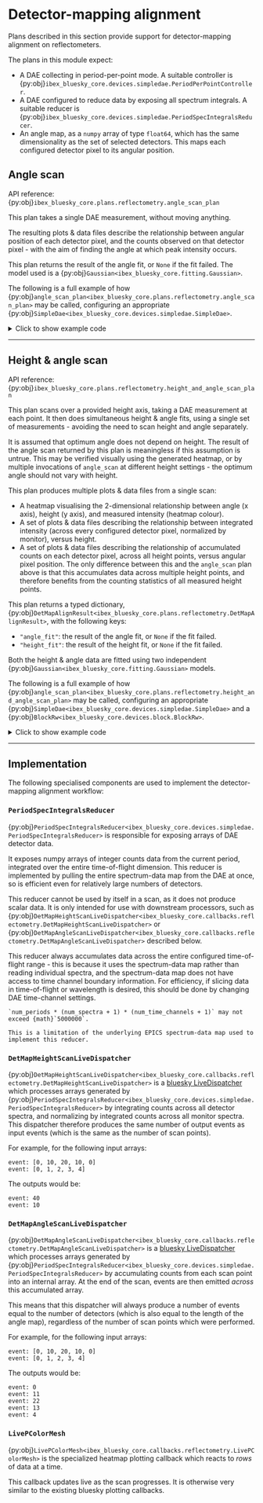 # Detector-mapping alignment

Plans described in this section provide support for detector-mapping alignment on reflectometers.

The plans in this module expect:
- A DAE collecting in period-per-point mode. A suitable controller is 
{py:obj}`ibex_bluesky_core.devices.simpledae.PeriodPerPointController`.
- A DAE configured to reduce data by exposing all spectrum integrals. A suitable reducer is 
{py:obj}`ibex_bluesky_core.devices.simpledae.PeriodSpecIntegralsReducer`.
- An angle map, as a `numpy` array of type `float64`, which has the same dimensionality as the set of selected detectors. This
maps each configured detector pixel to its angular position.

## Angle scan

API reference: {py:obj}`ibex_bluesky_core.plans.reflectometry.angle_scan_plan`

This plan takes a single DAE measurement, without moving anything.

The resulting plots & data files describe the relationship between angular position of each detector pixel,
and the counts observed on that detector pixel - with the aim of finding the angle at which peak intensity
occurs.

This plan returns the result of the angle fit, or `None` if the fit failed. The model used is a 
{py:obj}`Gaussian<ibex_bluesky_core.fitting.Gaussian>`.

The following is a full example of how {py:obj}`angle_scan_plan<ibex_bluesky_core.plans.reflectometry.angle_scan_plan>`
may be called, configuring an appropriate {py:obj}`SimpleDae<ibex_bluesky_core.devices.simpledae.SimpleDae>`.

<details>
<summary>Click to show example code</summary>

```python
from collections.abc import Generator

import numpy as np
from bluesky.utils import Msg
from lmfit.model import ModelResult

from ibex_bluesky_core.utils import get_pv_prefix
from ibex_bluesky_core.devices.simpledae import (
    PeriodGoodFramesWaiter,
    PeriodPerPointController,
    PeriodSpecIntegralsReducer,
    SimpleDae
)
from ibex_bluesky_core.plans.reflectometry import angle_scan_plan


def map_align_plan() -> Generator[Msg, None, ModelResult | None]:
    controller = PeriodPerPointController(save_run=True)
    waiter = PeriodGoodFramesWaiter(50)
    reducer = PeriodSpecIntegralsReducer(
        # Select spectrum 1 as the monitor
        monitors=np.array([1], dtype=np.int64),
        # and 2-128 inclusive as the detectors
        detectors=np.arange(2, 129),
    )

    prefix = get_pv_prefix()
    dae = SimpleDae(
        prefix=prefix,
        controller=controller,
        waiter=waiter,
        reducer=reducer,
    )

    angle_scan_result = yield from angle_scan_plan(
        dae,
        angle_map=np.linspace(-5, 5, num=127, dtype=np.float64),
    )

    if angle_fit := angle_scan_result:
        print(angle_fit.fit_report(show_correl=False))

    return angle_scan_result
```

</details>

---

## Height & angle scan

API reference: {py:obj}`ibex_bluesky_core.plans.reflectometry.height_and_angle_scan_plan`

This plan scans over a provided height axis, taking a DAE measurement at each point. It then
does simultaneous height & angle fits, using a single set of measurements - avoiding the need
to scan height and angle separately.

It is assumed that optimum angle does not depend on height. The result of the angle scan
returned by this plan is meaningless if this assumption is untrue. This may be verified 
visually using the generated heatmap, or by multiple invocations of `angle_scan` at different 
height settings - the optimum angle should not vary with height.

This plan produces multiple plots & data files from a single scan:
- A heatmap visualising the 2-dimensional relationship between angle (x axis), height (y axis), and measured
intensity (heatmap colour).
- A set of plots & data files describing the relationship between integrated intensity (across 
every configured detector pixel, normalized by monitor), versus height.
- A set of plots & data files describing the relationship of accumulated counts on each detector pixel,
across all height points, versus angular pixel position. The only difference between this and the `angle_scan`
plan above is that this accumulates data across multiple height points, and therefore benefits from the
counting statistics of all measured height points.

This plan returns a typed dictionary, {py:obj}`DetMapAlignResult<ibex_bluesky_core.plans.reflectometry.DetMapAlignResult>`, with the following keys:
- `"angle_fit"`: the result of the angle fit, or `None` if the fit failed.
- `"height_fit"`: the result of the height fit, or `None` if the fit failed.

Both the height & angle data are fitted using two independent
{py:obj}`Gaussian<ibex_bluesky_core.fitting.Gaussian>` models.

The following is a full example of how {py:obj}`angle_scan_plan<ibex_bluesky_core.plans.reflectometry.height_and_angle_scan_plan>`
may be called, configuring an appropriate {py:obj}`SimpleDae<ibex_bluesky_core.devices.simpledae.SimpleDae>` and a
{py:obj}`BlockRw<ibex_bluesky_core.devices.block.BlockRw>`.

<details>
<summary>Click to show example code</summary>

```python
from collections.abc import Generator

import numpy as np
from bluesky.utils import Msg

from ibex_bluesky_core.utils import get_pv_prefix
from ibex_bluesky_core.devices.block import block_rw
from ibex_bluesky_core.devices.simpledae import (
    PeriodGoodFramesWaiter,
    PeriodPerPointController,
    PeriodSpecIntegralsReducer,
    SimpleDae
)
from ibex_bluesky_core.plans.reflectometry import (
    DetMapAlignResult,
    height_and_angle_scan_plan
)


def map_align() -> Generator[Msg, None, DetMapAlignResult]:
    # Could also be a reflectometry parameter, or any other movable
    block = block_rw(float, "some_block")

    controller = PeriodPerPointController(save_run=True)
    waiter = PeriodGoodFramesWaiter(50)
    reducer = PeriodSpecIntegralsReducer(
        # Select spectrum 1 as the monitor
        monitors=np.array([1], dtype=np.int64),
        # and 2-128 inclusive as the detectors
        detectors=np.arange(2, 129),
    )

    prefix = get_pv_prefix()
    dae = SimpleDae(
        prefix=prefix,
        controller=controller,
        waiter=waiter,
        reducer=reducer,
    )

    result = yield from height_and_angle_scan_plan(
        dae,
        block,
        5,
        15,
        num=21,
        angle_map=np.linspace(-5, 5, num=127, dtype=np.float64),
    )

    print("Height fit:")
    if height_fit := result["height_fit"]:
        print(height_fit.fit_report(show_correl=False))
    print("\n\n")
    print("Angle fit:")
    if angle_fit := result["angle_fit"]:
        print(angle_fit.fit_report(show_correl=False))
    print("\n\n")

    return result
```

</details>

---

## Implementation

The following specialised components are used to implement the detector-mapping alignment workflow:

### `PeriodSpecIntegralsReducer`

{py:obj}`PeriodSpecIntegralsReducer<ibex_bluesky_core.devices.simpledae.PeriodSpecIntegralsReducer>`
is responsible for exposing arrays of DAE detector data. 

It exposes numpy arrays of integer counts data from the current period, integrated over the entire time-of-flight
dimension. This reducer is implemented by pulling the entire spectrum-data map from the DAE at once, so is efficient
even for relatively large numbers of detectors.

This reducer cannot be used by itself in a scan, as it does not produce scalar data. It is only intended for use with
downstream processors, such as 
{py:obj}`DetMapHeightScanLiveDispatcher<ibex_bluesky_core.callbacks.reflectometry.DetMapHeightScanLiveDispatcher>`
or
{py:obj}`DetMapAngleScanLiveDispatcher<ibex_bluesky_core.callbacks.reflectometry.DetMapAngleScanLiveDispatcher>`
described below.

This reducer always accumulates data across the entire configured time-of-flight range - this is because it uses the
spectrum-data map rather than reading individual spectra, and the spectrum-data map does not have access to time
channel boundary information. For efficiency, if slicing data in time-of-flight or wavelength is desired, this should
be done by changing DAE time-channel settings.

```{warning}
`num_periods * (num_spectra + 1) * (num_time_channels + 1)` may not exceed {math}`5000000`.

This is a limitation of the underlying EPICS spectrum-data map used to implement this reducer.
```

### `DetMapHeightScanLiveDispatcher`

{py:obj}`DetMapHeightScanLiveDispatcher<ibex_bluesky_core.callbacks.reflectometry.DetMapHeightScanLiveDispatcher>`
is a [bluesky LiveDispatcher](https://blueskyproject.io/bluesky/main/callbacks.html#livedispatcher-api) 
which processes arrays generated by 
{py:obj}`PeriodSpecIntegralsReducer<ibex_bluesky_core.devices.simpledae.PeriodSpecIntegralsReducer>` by integrating
counts across all detector spectra, and normalizing by integrated counts across all monitor spectra. This dispatcher
therefore produces the same number of output events as input events (which is the same as the number of scan points).

For example, for the following input arrays:

```
event: [0, 10, 20, 10, 0]
event: [0, 1, 2, 3, 4]
```

The outputs would be:

```
event: 40
event: 10
```

### `DetMapAngleScanLiveDispatcher`

{py:obj}`DetMapAngleScanLiveDispatcher<ibex_bluesky_core.callbacks.reflectometry.DetMapAngleScanLiveDispatcher>`
is a [bluesky LiveDispatcher](https://blueskyproject.io/bluesky/main/callbacks.html#livedispatcher-api) 
which processes arrays generated by 
{py:obj}`PeriodSpecIntegralsReducer<ibex_bluesky_core.devices.simpledae.PeriodSpecIntegralsReducer>` by accumulating
counts from each scan point into an internal array. At the end of the scan, events are then emitted *across* this accumulated
array. 

This means that this dispatcher will always produce a number of events equal to the number of detectors (which is also
equal to the length of the angle map), regardless of the number of scan points which were performed.

For example, for the following input arrays:

```
event: [0, 10, 20, 10, 0]
event: [0, 1, 2, 3, 4]
```

The outputs would be:

```
event: 0
event: 11
event: 22
event: 13
event: 4
```

### `LivePColorMesh`

{py:obj}`LivePColorMesh<ibex_bluesky_core.callbacks.reflectometry.LivePColorMesh>`
is the specialized heatmap plotting callback which reacts to *rows* of data at a time.

This callback updates live as the scan progresses. It is otherwise very similar to the
existing bluesky plotting callbacks.
